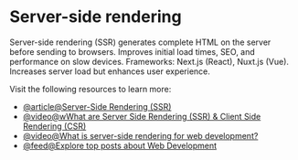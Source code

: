 # Server-side rendering

Server-side rendering (SSR) generates complete HTML on the server before sending to browsers. Improves initial load times, SEO, and performance on slow devices. Frameworks: Next.js (React), Nuxt.js (Vue). Increases server load but enhances user experience.

Visit the following resources to learn more:

- [@article@Server-Side Rendering (SSR)](https://vuejs.org/guide/scaling-up/ssr.html)
- [@video@wWhat are Server Side Rendering (SSR) & Client Side Rendering (CSR)](https://www.youtube.com/watch?v=ObrSuDYMl1s)
- [@video@What is server-side rendering for web development?](https://www.youtube.com/watch?v=okvg3MRAPs0)
- [@feed@Explore top posts about Web Development](https://app.daily.dev/tags/webdev?ref=roadmapsh)